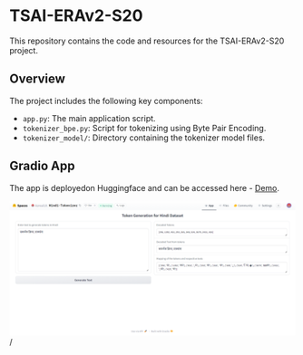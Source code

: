 # TSAI-ERAv2-S20

This repository contains the code and resources for the TSAI-ERAv2-S20 project.

## Overview

The project includes the following key components:
- `app.py`: The main application script.
- `tokenizer_bpe.py`: Script for tokenizing using Byte Pair Encoding.
- `tokenizer_model/`: Directory containing the tokenizer model files.


## Gradio App

The app is deployedon Huggingface and can be accessed here - [Demo](https://huggingface.co/spaces/Azreal18/Hindi-Tokenizer).


![Gradio App Snap Shot](imgs\Tokenizer_img.png)/